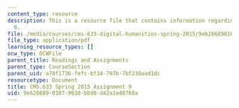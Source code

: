 ```yaml
---
content_type: resource
description: This is a resource file that contains information regarding assignment
  9.
file: /media/courses/cms-633-digital-humanities-spring-2015/9e62668901079638bbd0d42a1e48768a_MITCMS_633S15_Assignment9.pdf
file_type: application/pdf
learning_resource_types: []
ocw_type: OCWFile
parent_title: Readings and Assignments
parent_type: CourseSection
parent_uid: a70f1736-fefc-bf34-797b-7bf238aad1dc
resourcetype: Document
title: CMS.633 Spring 2015 Assignment 9
uid: 9e626689-0107-9638-bbd0-d42a1e48768a
---
```

